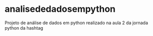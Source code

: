 # analisededadosempython
Projeto de análise de dados em python realizado na aula 2 da jornada python da hashtag
